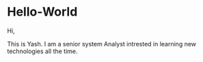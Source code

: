 # Hello-World

Hi,

This is Yash. I am a senior system Analyst intrested in learning new technologies all the time.
